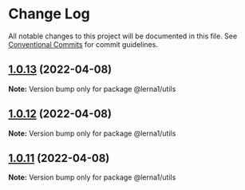 # Change Log

All notable changes to this project will be documented in this file.
See [Conventional Commits](https://conventionalcommits.org) for commit guidelines.

## [1.0.13](https://github.com/it-fuhao/lerna1/compare/@lerna1/utils@1.0.12...@lerna1/utils@1.0.13) (2022-04-08)

**Note:** Version bump only for package @lerna1/utils





## [1.0.12](https://github.com/it-fuhao/lerna1/compare/@lerna1/utils@1.0.11...@lerna1/utils@1.0.12) (2022-04-08)

**Note:** Version bump only for package @lerna1/utils





## [1.0.11](https://github.com/it-fuhao/lerna1/compare/@lerna1/utils@1.0.10...@lerna1/utils@1.0.11) (2022-04-08)

**Note:** Version bump only for package @lerna1/utils
